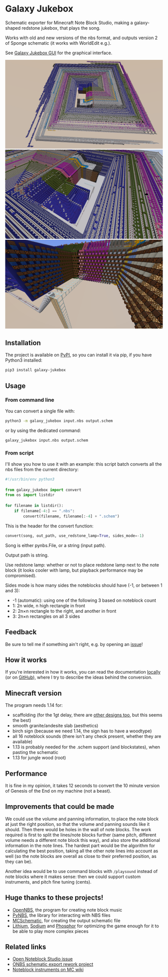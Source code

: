 # Galaxy Jukebox

Schematic exporter for Minecraft Note Block Studio, making a galaxy-shaped redstone jukebox, that plays the song.

Works with old and new versions of the nbs format, and outputs version 2 of Sponge schematic (it works with WorldEdit e.g.).

See [Galaxy Jukebox GUI](https://pypi.org/project/galaxy-jukebox-gui/) for the graphical interface.

![Screenshot from above](screenshots/screenshot_1.png)
![Screenshot still from above, but from a bit lower](screenshots/screenshot_2.png)
![Screenshot from the front](screenshots/screenshot_3.png)

## Installation

The project is available on [PyPI](https://pypi.org/project/galaxy-jukebox/), so you can install it via pip, if you have Python3 installed:

```sh
pip3 install galaxy-jukebox
```

## Usage

### From command line

You can convert a single file with:

```sh
python3 -m galaxy_jukebox input.nbs output.schem
```

or by using the dedicated command:

```sh
galaxy_jukebox input.nbs output.schem
```

### From script

I'll show you how to use it with an example: this script batch converts all the nbs files from the current directory:

```py
#!/usr/bin/env python3

from galaxy_jukebox import convert
from os import listdir

for filename in listdir():
    if filename[-4:] == ".nbs":
        convert(filename, filename[:-4] + ".schem")
```

This is the header for the convert function:

```py
convert(song, out_path, use_redstone_lamp=True, sides_mode=-1)
```

Song is either pynbs.File, or a string (input path).

Output path is string.

Use redstone lamp: whether or not to place redstone lamp next to the note block (it looks cooler with lamp, but playback performance may be compromised).

Sides mode is how many sides the noteblocks should have (-1, or between 1 and 3):

- -1 (automatic): using one of the following 3 based on noteblock count
- 1: 2n wide, n high rectangle in front
- 2: 2n×n rectangle to the right, and another in front
- 3: 2n×n rectangles on all 3 sides

## Feedback

Be sure to tell me if something ain't right, e.g. by opening an [issue](https://github.com/4321ba/Galaxy_Jukebox/issues)!

## How it works

If you're interested in how it works, you can read the documentation [locally](documentation.md) (or on [GitHub](https://github.com/4321ba/Galaxy_Jukebox/blob/main/galaxy_jukebox/documentation.md)), where I try to describe the ideas behind the conversion.

## Minecraft version

The program needs 1.14 for:

- scaffolding (for the 1gt delay, there are [other designs too](https://www.youtube.com/watch?v=O0xOAOM_R0Y), but this seems the best)
- smooth granite/andesite slab (aesthetics)
- birch sign (because we need 1.14, the sign has to have a woodtype)
- all 16 noteblock sounds (there isn't any check present, whether they are available)
- 1.13 is probably needed for the .schem support (and blockstates), when pasting the schematic
- 1.13 for jungle wood (root)

## Performance

It is fine in my opinion, it takes 12 seconds to convert the 10 minute version of Genesis of the End on my machine (not a beast).

## Improvements that could be made

We could use the volume and panning information, to place the note block at just the right position, so that the volume and panning sounds like it should. Then there would be holes in the wall of note blocks. The work required is first to split the lines/note blocks further (same pitch, different volume needs a different note block this way), and also store the additional information in the note lines. The hardest part would be the algorithm for calculating the best position, taking all the other note lines into account as well (so the note blocks are overall as close to their preferred position, as they can be).

Another idea would be to use command blocks with `/playsound` instead of note blocks where it makes sense: then we could support custom instruments, and pitch fine tuning (cents).

## Huge thanks to these projects!
- [OpenNBS](https://github.com/OpenNBS/OpenNoteBlockStudio), the program for creating note block music
- [PyNBS](https://github.com/vberlier/pynbs), the library for interacting with NBS files
- [MCSchematic](https://github.com/Sloimayyy/mcschematic), for creating the output schematic file
- [Lithium](https://www.curseforge.com/minecraft/mc-mods/lithium), [Sodium](https://www.curseforge.com/minecraft/mc-mods/sodium) and [Phosphor](https://www.curseforge.com/minecraft/mc-mods/phosphor) for optimizing the game enough for it to be able to play more complex pieces

## Related links

- [Open Noteblock Studio issue](https://github.com/OpenNBS/OpenNoteBlockStudio/issues/310)
- [ONBS schematic export rework project](https://github.com/OpenNBS/OpenNoteBlockStudio/projects/1)
- [Noteblock instruments on MC wiki](https://minecraft.fandom.com/wiki/Note_Block#Instruments)

